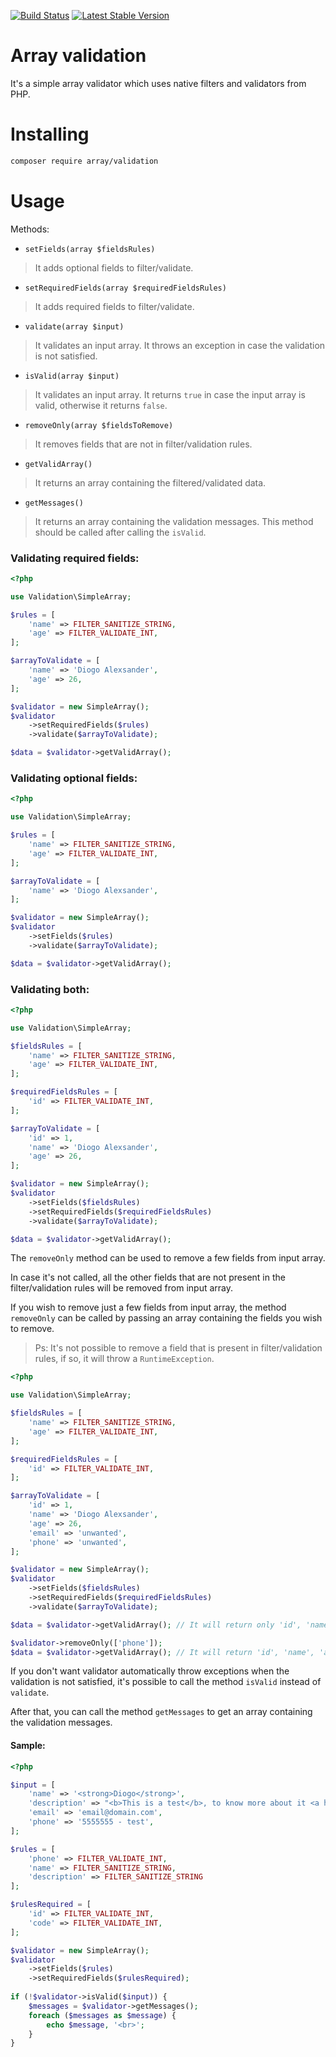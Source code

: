 [![Build Status](https://travis-ci.org/diogocavilha/array-validation.svg?branch=master)](https://travis-ci.org/diogocavilha/array-validation)
[![Latest Stable Version](https://img.shields.io/packagist/v/array/validation.svg?style=flat-square)](https://packagist.org/packages/array/validation)

# Array validation

It's a simple array validator which uses native filters and validators from PHP.

# Installing

```bash
composer require array/validation
```

# Usage

Methods:

- `setFields(array $fieldsRules)`
> It adds optional fields to filter/validate.

- `setRequiredFields(array $requiredFieldsRules)`
> It adds required fields to filter/validate.

- `validate(array $input)`
> It validates an input array. It throws an exception in case the validation is not satisfied.

- `isValid(array $input)`
> It validates an input array. It returns `true` in case the input array is valid, otherwise it returns `false`.

- `removeOnly(array $fieldsToRemove)`
> It removes fields that are not in filter/validation rules.

- `getValidArray()`
> It returns an array containing the filtered/validated data.

- `getMessages()`
> It returns an array containing the validation messages. This method should be called after calling the `isValid`.

### Validating required fields:

```php
<?php

use Validation\SimpleArray;

$rules = [
    'name' => FILTER_SANITIZE_STRING,
    'age' => FILTER_VALIDATE_INT,
];

$arrayToValidate = [
    'name' => 'Diogo Alexsander',
    'age' => 26,
];

$validator = new SimpleArray();
$validator
    ->setRequiredFields($rules)
    ->validate($arrayToValidate);

$data = $validator->getValidArray();
```

### Validating optional fields:

```php
<?php

use Validation\SimpleArray;

$rules = [
    'name' => FILTER_SANITIZE_STRING,
    'age' => FILTER_VALIDATE_INT,
];

$arrayToValidate = [
    'name' => 'Diogo Alexsander',
];

$validator = new SimpleArray();
$validator
    ->setFields($rules)
    ->validate($arrayToValidate);

$data = $validator->getValidArray();
```

### Validating both:

```php
<?php

use Validation\SimpleArray;

$fieldsRules = [
    'name' => FILTER_SANITIZE_STRING,
    'age' => FILTER_VALIDATE_INT,
];

$requiredFieldsRules = [
    'id' => FILTER_VALIDATE_INT,
];

$arrayToValidate = [
    'id' => 1,
    'name' => 'Diogo Alexsander',
    'age' => 26,
];

$validator = new SimpleArray();
$validator
    ->setFields($fieldsRules)
    ->setRequiredFields($requiredFieldsRules)
    ->validate($arrayToValidate);

$data = $validator->getValidArray();
```

The `removeOnly` method can be used to remove a few fields from input array.

In case it's not called, all the other fields that are not present in the filter/validation rules will be removed from input array.

If you wish to remove just a few fields from input array, the method `removeOnly` can be called by passing an array containing the fields you wish to remove.

> Ps: It's not possible to remove a field that is present in filter/validation rules, if so, it will throw a `RuntimeException`.

```php
<?php

use Validation\SimpleArray;

$fieldsRules = [
    'name' => FILTER_SANITIZE_STRING,
    'age' => FILTER_VALIDATE_INT,
];

$requiredFieldsRules = [
    'id' => FILTER_VALIDATE_INT,
];

$arrayToValidate = [
    'id' => 1,
    'name' => 'Diogo Alexsander',
    'age' => 26,
    'email' => 'unwanted',
    'phone' => 'unwanted',
];

$validator = new SimpleArray();
$validator
    ->setFields($fieldsRules)
    ->setRequiredFields($requiredFieldsRules)
    ->validate($arrayToValidate);

$data = $validator->getValidArray(); // It will return only 'id', 'name' and 'age'

$validator->removeOnly(['phone']);
$data = $validator->getValidArray(); // It will return 'id', 'name', 'age' and 'email'
```

If you don't want validator automatically throw exceptions when the validation is not satisfied, it's possible to call the method `isValid` instead of `validate`.

After that, you can call the method `getMessages` to get an array containing the validation messages.

#### Sample:

```php
<?php

$input = [
    'name' => '<strong>Diogo</strong>',
    'description' => "<b>This is a test</b>, to know more about it <a href='index.phtml'>click here</a>",
    'email' => 'email@domain.com',
    'phone' => '5555555 - test',
];

$rules = [
    'phone' => FILTER_VALIDATE_INT,
    'name' => FILTER_SANITIZE_STRING,
    'description' => FILTER_SANITIZE_STRING
];

$rulesRequired = [
    'id' => FILTER_VALIDATE_INT,
    'code' => FILTER_VALIDATE_INT,
];

$validator = new SimpleArray();
$validator
    ->setFields($rules)
    ->setRequiredFields($rulesRequired);
    
if (!$validator->isValid($input)) {
    $messages = $validator->getMessages();
    foreach ($messages as $message) {
        echo $message, '<br>';
    }
}
```
